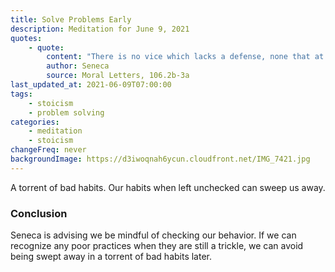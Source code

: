 ```yaml
---
title: Solve Problems Early
description: Meditation for June 9, 2021
quotes:
    - quote:
        content: "There is no vice which lacks a defense, none that at the outset isn't modest and easily intervened — but after this the trouble spreads widely. If you allow it to get started you won't be able to control when it stops. Every emotion is at first weak. Later it rouses itself and gathers strength as it moves along — it's easier to slow it down than to supplant it."
        author: Seneca
        source: Moral Letters, 106.2b-3a
last_updated_at: 2021-06-09T07:00:00
tags:
    - stoicism
    - problem solving
categories:
    - meditation
    - stoicism
changeFreq: never
backgroundImage: https://d3iwoqnah6ycun.cloudfront.net/IMG_7421.jpg
---
```


A torrent of bad habits. Our habits when left unchecked can sweep us away.

### Conclusion

Seneca is advising we be mindful of checking our behavior. If we can recognize any poor practices when they are still a 
trickle, we can avoid being swept away in a torrent of bad habits later.
